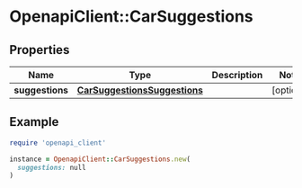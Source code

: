 # OpenapiClient::CarSuggestions

## Properties

| Name | Type | Description | Notes |
| ---- | ---- | ----------- | ----- |
| **suggestions** | [**CarSuggestionsSuggestions**](CarSuggestionsSuggestions.md) |  | [optional] |

## Example

```ruby
require 'openapi_client'

instance = OpenapiClient::CarSuggestions.new(
  suggestions: null
)
```

